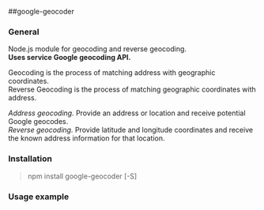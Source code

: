 ##google-geocoder

### General

Node.js module for geocoding and reverse geocoding.  
**Uses service Google geocoding API.**

Geocoding is the process of matching address with geographic coordinates.  
Reverse Geocoding is the process of matching geographic coordinates with address.

*Address geocoding.* Provide an address or location and receive potential Google geocodes.  
*Reverse geocoding.* Provide latitude and longitude coordinates and receive the known address information for that location.

### Installation
>npm install google-geocoder [-S]

### Usage example
